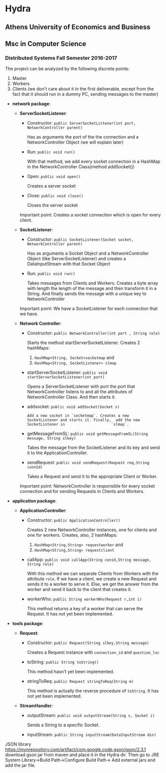 # Hydra

## Athens University of Economics and Business 
## Msc in Computer Science 
### Distributed Systems Fall Semester 2016-2017

The project can be analyzed by the following discrete points:

1. Master
2. Workers
3. Clients (we don't care about it in the first deliverable, except from the fact that it should run in a dummy PC, sending messages to the master)


* **network package**:

	* **ServerSocketListener**:
		* Constructor: `public ServerSocketListener(int port, NetworkController parent)`
		
		  Has as arguments the port of the the connection and a NetworkController Object (we will explain later)
			
		* Run: `public void run()`
		
		  With that method, we add every socket connection in a HashMap in the NetworkController Class(method addSocket())
		
		* Open: `public void open()`
		
		  Creates a server socket

		* Close: `public void close()`
		
		  Closes the server socket

		
		Important point: Creates a socket connection which is open for every client.
		
	* **SocketListener**:
	
		* Constructor: `public SocketListener(Socket socket, NetworkController parent)`
		
		  Has as arguments a Socket Object and a NetworkController Object (like ServerSocketListener) and creates a 				  DataInputStream with that Socket Object
	
		* Run: `public void run()`
		
		  Takes messages from Clients and Workers. Creates a byte array with length the length of the message and then transform 		   it in a String. And finally sends the message with a unique key to NetworkController

		Important point: We have a SocketListener for each connection that we have.
		
	* **Network Controller**:
	
		* Constructor: `public NetworkController(int port , String role)`
		
		  Starts the method startServerSocketListener. Creates 2 hashMaps: 
		  1. `HashMap<String, Socket>socketmap` and 
		  2.  `HashMap<String, SocketListener> slmap`
	
		* startServerSocketListener: `public void startServerSocketListener(int port)`
		
		  Opens a ServerSocketListener with port the port that NetworkController listens to and all the attributes of       			  NetworkController Class. And then starts it.
	
	 	* addsocket: `public void addSocket(Socket s)`
	       
	          Add a new socket in `socketmap`. Creates a new SocketListener and starts it. Finally,  add the new SocketListener in                     `slmap`.
	
		* getMessageFromSL: `public void getMessageFromSL(String message, String slkey)`
		
		  Takes the message from the SocketListener and its key and send it to the ApplicationController. 
	
		* sendRequest: `public void sendRequest(Request req,String connId)`
		
		  Takes a Request and send it to the appropriate Client or Worker.
	
	    Important point: NetworkController is responsible for every socket connection and for sending Requests in Clients and    		    Workers.
	    
* **application package**:

	* **ApplicationController**:
	
		* Constructor: `public ApplicationController()`
		
		  Creates 2 new NetworkController instances, one for clients and one for workers.
		  Creates, also, 2 hashMaps: 
		  1. `HashMap<String,String> requestworker` and 
		  2. `HashMap<String,String> requestclient`
		  
		* callApp: `public void callApp(String conid,String message, String role)`
		  
		  With this method we can separate Clients from Workers with the attribute `role`. If we have a client, we create a new 		  Request and sends it to a worker to serve it. Else, we get the answer from the worker and send it back to the client 			  that creates it.
		 
		* workerWho: `public String workerWho(Request r,int i)`

		  This method returns a key of a worker that can serve the Request. It has not yet been implemented.

* **tools package**:

	* **Request**:
	
		* Constructor: `public Request(String slkey,String message)`
		
		  Creates a Request instance with `connection_id` and `question_loc`
		  
		* toString: `public String toString()`
		
		  This method hasn't yet been implemented.
		  
		* stringToReq: `public Request stringToReq(String m)`
		
		  This method is actually the reverse procedure of `toString`. It has not yet been implemented.
	
	* **StreamHandler**:
	
	 	* outputStream: `public void outputStream(String s, Socket i)`
		
		  Sends a String to a specific Socket.
		  
		* inputStream: `public String inputStream(DataInputStream din)`

JSON library https://mvnrepository.com/artifact/com.google.code.gson/gson/2.3.1
download gson jar from maven and place it in the Hydra dir. Then go to JRE System Library->Build Path->Configure Build Path-> Add external jars and add the jar file.
